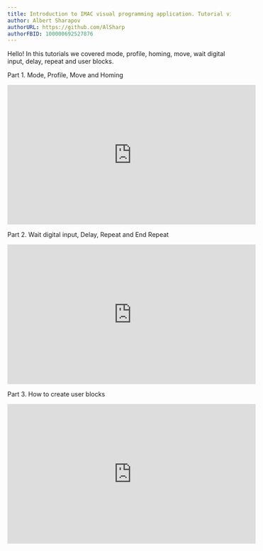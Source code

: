 ```yaml
---
title: Introduction to IMAC visual programming application. Tutorial videos. Part I, II, III.
author: Albert Sharapov
authorURL: https://github.com/AlSharp
authorFBID: 100000692527876
---
```


<p>Hello! In this tutorials we covered mode, profile, homing, move, wait digital input, delay, repeat and user blocks.</p>
<p></p>
<p>Part 1. Mode, Profile, Move and Homing</p> 

<iframe class="tutorial-video" width="560" height="315" src="https://www.youtube.com/embed/q8J_58GvuGs" frameborder="0" allow="accelerometer; autoplay; encrypted-media; gyroscope; picture-in-picture" allowfullscreen></iframe>
<p></p>
<p>Part 2. Wait digital input, Delay, Repeat and End Repeat</p> 

<iframe class="tutorial-video" width="560" height="315" src="https://www.youtube.com/embed/xO0w3vmkdn4" frameborder="0" allow="accelerometer; autoplay; encrypted-media; gyroscope; picture-in-picture" allowfullscreen></iframe>
<p></p>
<p>Part 3. How to create user blocks</p> 

<iframe class="tutorial-video" width="560" height="315" src="https://www.youtube.com/embed/cqb3JvvJYyg" frameborder="0" allow="accelerometer; autoplay; encrypted-media; gyroscope; picture-in-picture" allowfullscreen></iframe>